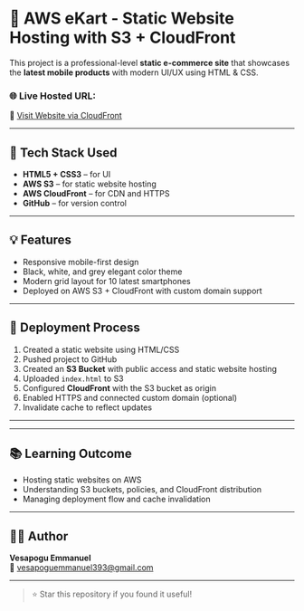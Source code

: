 # 🛒 AWS eKart - Static Website Hosting with S3 + CloudFront

This project is a professional-level **static e-commerce site** that showcases the **latest mobile products** with modern UI/UX using HTML & CSS.

### 🌐 Live Hosted URL:
🔗 [Visit Website via CloudFront](https://d3gr97e4u8oizm.cloudfront.net)

---

## 📁 Tech Stack Used

- **HTML5 + CSS3** – for UI
- **AWS S3** – for static website hosting
- **AWS CloudFront** – for CDN and HTTPS
- **GitHub** – for version control

---

## 💡 Features

- Responsive mobile-first design
- Black, white, and grey elegant color theme
- Modern grid layout for 10 latest smartphones
- Deployed on AWS S3 + CloudFront with custom domain support

---

## 🚀 Deployment Process

1. Created a static website using HTML/CSS
2. Pushed project to GitHub
3. Created an **S3 Bucket** with public access and static website hosting
4. Uploaded `index.html` to S3
5. Configured **CloudFront** with the S3 bucket as origin
6. Enabled HTTPS and connected custom domain (optional)
7. Invalidate cache to reflect updates

---

---

## 📚 Learning Outcome

- Hosting static websites on AWS
- Understanding S3 buckets, policies, and CloudFront distribution
- Managing deployment flow and cache invalidation

---

## 👨‍💻 Author

**Vesapogu Emmanuel**  
📧 [vesapoguemmanuel393@gmail.com](mailto:vesapoguemmanuel393@gmail.com)

---

> ⭐ Star this repository if you found it useful!
